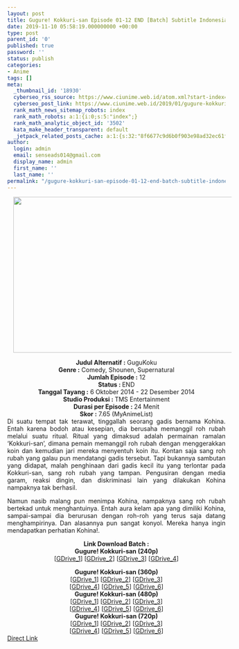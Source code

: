 ```yaml
---
layout: post
title: Gugure! Kokkuri-san Episode 01-12 END [Batch] Subtitle Indonesia
date: 2019-11-10 05:58:19.000000000 +00:00
type: post
parent_id: '0'
published: true
password: ''
status: publish
categories:
- Anime
tags: []
meta:
  _thumbnail_id: '18930'
  cyberseo_rss_source: https://www.ciunime.web.id/atom.xml?start-index=2101&max-results=150
  cyberseo_post_link: https://www.ciunime.web.id/2019/01/gugure-kokkuri-san-episode-01-12-end.html
  rank_math_news_sitemap_robots: index
  rank_math_robots: a:1:{i:0;s:5:"index";}
  rank_math_analytic_object_id: '3502'
  kata_make_header_transparent: default
  _jetpack_related_posts_cache: a:1:{s:32:"8f6677c9d6b0f903e98ad32ec61f8deb";a:2:{s:7:"expires";i:1654570525;s:7:"payload";a:0:{}}}
author:
  login: admin
  email: senseads014@gmail.com
  display_name: admin
  first_name: ''
  last_name: ''
permalink: "/gugure-kokkuri-san-episode-01-12-end-batch-subtitle-indonesia/"
---
```

<div class="separator" style="clear: both; text-align: center;"><a href="https://3.bp.blogspot.com/-1VLUG8gDnXQ/XDL5yiaVmYI/AAAAAAAAGfw/PDY4sX-xIHwStCTYjO6ka9kPYe_nHiJqACLcBGAs/s1600/Gugure%2521%2BKokkuri-san.jpg" imageanchor="1" style="margin-left: 1em; margin-right: 1em;"><img border="0" data-original-height="720" data-original-width="1280" height="360" src="{{ site.baseurl }}/assets/2019/11/Gugure%2521%2BKokkuri-san.jpg" width="640" /></a></div>
<p>
<div style="text-align: center;"><b>Judul Alternatif :</b> GuguKoku</div>
<div style="text-align: center;"><b><b>Genre :</b></b> Comedy, Shounen, Supernatural</div>
<div style="text-align: center;"><b>Jumlah Episode :</b> 12<br /><b>Status :&nbsp;</b>END<br /><b>Tanggal Tayang :</b> 6 Oktober 2014 - 22 Desember 2014<br /><b>Studio Produksi : </b>TMS Entertainment<br /><b>Durasi per Episode :&nbsp;</b>24 Menit</div>
<div style="text-align: center;"><b>Skor :</b> 7.65 (MyAnimeList)</div>
<div style="text-align: justify;"></div>
<div style="text-align: justify;">Di suatu tempat tak terawat, tinggallah seorang gadis bernama Kohina. Entah karena bodoh atau kesepian, dia berusaha memanggil roh rubah melalui suatu ritual. Ritual yang dimaksud adalah permainan ramalan ‘Kokkuri-san’, dimana pemain memanggil roh rubah dengan menggerakkan koin dan kemudian jari mereka menyentuh koin itu. Kontan saja sang roh rubah yang galau pun mendatangi gadis tersebut. Tapi bukannya sambutan yang didapat, malah penghinaan dari gadis kecil itu yang terlontar pada Kokkuri-san, sang roh rubah yang tampan. Pengusiran dengan media garam, reaksi dingin, dan diskriminasi lain yang dilakukan Kohina nampaknya tak berhasil.</p>
<p>Namun nasib malang pun menimpa Kohina, nampaknya sang roh rubah bertekad untuk menghantuinya. Entah aura kelam apa yang dimiliki Kohina, sampai-sampai dia berurusan dengan roh-roh yang terus saja datang menghampirinya. Dan alasannya pun sangat konyol. Mereka hanya ingin mendapatkan perhatian Kohina!.</p></div>
<div style="text-align: justify;"></div>
<div style="text-align: justify;"></div>
<div style="text-align: center;"><b>Link Download Batch :</b></div>
<div style="text-align: center;">
<div style="text-align: center;"><b>Gugure! Kokkuri-san (240p)</b></div>
<div style="text-align: center;">[<a href="https://drive.google.com/uc?id=1YeXOOp5jwMNJv0ciu6NAvIvxTV9vXBao" target="_blank" rel="noopener">GDrive_1</a>] [<a href="https://drive.google.com/uc?id=1WKYD6YHzry09KMQMzPdxfgsJM2y8V5J7" target="_blank" rel="noopener">GDrive_2</a>] [<a href="https://drive.google.com/uc?export=download&amp;id=1C4K_1lukunFCgfa1kbeIr5q2i0kAKcOH" target="_blank" rel="noopener">GDrive_3</a>] [<a href="https://drive.google.com/uc?id=0B-Bu232hWZxoVWQxWHUtOEhuSW8" target="_blank" rel="noopener">GDrive_4</a>]</div>
<p></div>
<div style="text-align: center;"><b>Gugure! Kokkuri-san (360p)</b></div>
<div style="text-align: center;">[<a href="https://drive.google.com/uc?id=18t6mrpI5rktFB480uHKpp6izSfJSp33a" target="_blank" rel="noopener">GDrive_1</a>] [<a href="https://drive.google.com/uc?id=1Ne4hE0UmMXZBFuXRiWOptzDCjq4EHbtL" target="_blank" rel="noopener">GDrive_2</a>] [<a href="https://drive.google.com/uc?export=download&amp;id=1BNRag1TbBtgV9kDNHaf9JOdXCVdLdefl" target="_blank" rel="noopener">GDrive_3</a>]<br />[<a href="https://drive.google.com/uc?id=1XqLxgHDO7wKfKyvT5ytClRRQJ78KnQUs" target="_blank" rel="noopener">GDrive_4</a>] [<a href="https://drive.google.com/uc?id=0B-Bu232hWZxoVmxuZlc0TmtmLWs" target="_blank" rel="noopener">GDrive_5</a>] [<a href="https://drive.google.com/uc?id=1HJISKetKs_Jl9iMvfn0ss-0fme6ysHxL" target="_blank" rel="noopener">GDrive_6</a>]</div>
<div style="text-align: center;"></div>
<div style="text-align: center;"><b>Gugure! Kokkuri-san (480p)</b><br />[<a href="https://drive.google.com/uc?id=1yWj18qMwyOV3USj-J2I2Bk9EOLU00VoC" target="_blank" rel="noopener">GDrive_1</a>] [<a href="https://drive.google.com/uc?id=1BkvdW3lznoEvqkoUeiK_UV9xUQy59eYT" target="_blank" rel="noopener">GDrive_2</a>] [<a href="https://drive.google.com/uc?id=1AMjkHM1N3mXpSDnEXtjSF-rU3OWYEgPT" target="_blank" rel="noopener">GDrive_3</a>]<br />[<a href="https://drive.google.com/uc?export=download&amp;id=1kXZ_kUHa1xS_EnfRzPrcKFFYUblI2q6A" target="_blank" rel="noopener">GDrive_4</a>] [<a href="https://drive.google.com/uc?id=1BQxLBz9yGGMwEurHDDgrpuiWI-fAwJt9" target="_blank" rel="noopener">GDrive_5</a>] [<a href="https://drive.google.com/uc?id=1PMT_Wn3ybfwagDQ85KHDlCxq0Lkwtj5u" target="_blank" rel="noopener">GDrive_6</a>]</div>
<div style="text-align: center;"><b>Gugure! Kokkuri-san (720p)</b><br />[<a href="https://drive.google.com/uc?id=1QN4H5wBR0GjB2oCQ3E0usrfDYwDbFGoy" target="_blank" rel="noopener">GDrive_1</a>] [<a href="https://drive.google.com/uc?id=1yWj18qMwyOV3USj-J2I2Bk9EOLU00VoC" target="_blank" rel="noopener">GDrive_2</a>] [<a href="https://drive.google.com/uc?id=15oEPNJ8fCHeVg5zMdIomMjotbo-j7ASa" target="_blank" rel="noopener">GDrive_3</a>]<br />[<a href="https://drive.google.com/uc?id=1MWPnEj_1a-nXR5PrqVQvdfiaykhWHuQn" target="_blank" rel="noopener">GDrive_4</a>] [<a href="https://drive.google.com/uc?export=download&amp;id=1xOPf7xU2hzg3r9AJBQcMSMKRmO4W9M4S" target="_blank" rel="noopener">GDrive_5</a>] [<a href="https://drive.google.com/uc?id=1mWd-2nltTNlMinvg95FCXTZh9q3YbMUA" target="_blank" rel="noopener">GDrive_6</a>]</div>
<link rel="stylesheet" href="https://cdnjs.cloudflare.com/ajax/libs/font-awesome/4.7.0/css/font-awesome.min.css" />
<div class="divbtn"> <a href="https://handymansurrender.com/fihup8buzv?key=94550f7ce39444073321dde3b8782f97" class="btn"><i class="fa fa-download"></i> Direct Link</a> </div>
